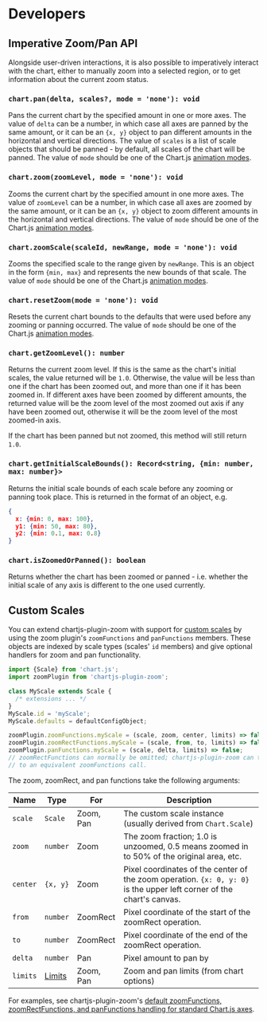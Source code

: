 # Developers

## Imperative Zoom/Pan API

Alongside user-driven interactions, it is also possible to imperatively interact with the chart, either to manually zoom into a selected region, or to get information about the current zoom status.

### `chart.pan(delta, scales?, mode = 'none'): void`

Pans the current chart by the specified amount in one or more axes.  The value of `delta` can be a number, in which case all axes are panned by the same amount, or it can be an `{x, y}` object to pan different amounts in the horizontal and vertical directions.  The value of `scales` is a list of scale objects that should be panned - by default, all scales of the chart will be panned.  The value of `mode` should be one of the Chart.js [animation modes](https://www.chartjs.org/docs/latest/configuration/animations.html#default-transitions).

### `chart.zoom(zoomLevel, mode = 'none'): void`

Zooms the current chart by the specified amount in one more axes.  The value of `zoomLevel` can be a number, in which case all axes are zoomed by the same amount, or it can be an `{x, y}` object to zoom different amounts in the horizontal and vertical directions.  The value of `mode` should be one of the Chart.js [animation modes](https://www.chartjs.org/docs/latest/configuration/animations.html#default-transitions).

### `chart.zoomScale(scaleId, newRange, mode = 'none'): void`

Zooms the specified scale to the range given by `newRange`.  This is an object in the form `{min, max}` and represents the new bounds of that scale.  The value of `mode` should be one of the Chart.js [animation modes](https://www.chartjs.org/docs/latest/configuration/animations.html#default-transitions).

### `chart.resetZoom(mode = 'none'): void`

Resets the current chart bounds to the defaults that were used before any zooming or panning occurred.  The value of `mode` should be one of the Chart.js [animation modes](https://www.chartjs.org/docs/latest/configuration/animations.html#default-transitions).

### `chart.getZoomLevel(): number`

Returns the current zoom level.  If this is the same as the chart's initial scales, the value returned will be `1.0`.  Otherwise, the value will be less than one if the chart has been zoomed out, and more than one if it has been zoomed in.  If different axes have been zoomed by different amounts, the returned value will be the zoom level of the most zoomed out axis if any have been zoomed out, otherwise it will be the zoom level of the most zoomed-in axis.

If the chart has been panned but not zoomed, this method will still return `1.0`.

### `chart.getInitialScaleBounds(): Record<string, {min: number, max: number}>`

Returns the initial scale bounds of each scale before any zooming or panning took place.  This is returned in the format of an object, e.g.

```json
{
  x: {min: 0, max: 100},
  y1: {min: 50, max: 80},
  y2: {min: 0.1, max: 0.8}
}
```

### `chart.isZoomedOrPanned(): boolean`

Returns whether the chart has been zoomed or panned - i.e. whether the initial scale of any axis is different to the one used currently.

## Custom Scales

You can extend chartjs-plugin-zoom with support for [custom scales](https://www.chartjs.org/docs/latest/developers/axes.html) by using the zoom plugin's `zoomFunctions` and `panFunctions` members. These objects are indexed by scale types (scales' `id` members) and give optional handlers for zoom and pan functionality.

```js
import {Scale} from 'chart.js';
import zoomPlugin from 'chartjs-plugin-zoom';

class MyScale extends Scale {
  /* extensions ... */
}
MyScale.id = 'myScale';
MyScale.defaults = defaultConfigObject;

zoomPlugin.zoomFunctions.myScale = (scale, zoom, center, limits) => false;
zoomPlugin.zoomRectFunctions.myScale = (scale, from, to, limits) => false;
zoomPlugin.panFunctions.myScale = (scale, delta, limits) => false;
// zoomRectFunctions can normally be omitted; chartjs-plugin-zoom can translate
// to an equivalent zoomFunctions call.
```

The zoom, zoomRect, and pan functions take the following arguments:

| Name | Type | For | Description
| ---- | ---- | --- | ----------
| `scale` | `Scale` | Zoom, Pan | The custom scale instance (usually derived from `Chart.Scale`)
| `zoom` | `number` | Zoom | The zoom fraction; 1.0 is unzoomed, 0.5 means zoomed in to 50% of the original area, etc.
| `center` | `{x, y}` | Zoom | Pixel coordinates of the center of the zoom operation. `{x: 0, y: 0}` is the upper left corner of the chart's canvas.
| `from` | `number` | ZoomRect | Pixel coordinate of the start of the zoomRect operation.
| `to` | `number` | ZoomRect | Pixel coordinate of the end of the zoomRect operation.
| `delta` | `number` | Pan | Pixel amount to pan by
| `limits` | [Limits](./options#limits) | Zoom, Pan | Zoom and pan limits (from chart options)

For examples, see chartjs-plugin-zoom's [default zoomFunctions, zoomRectFunctions, and panFunctions handling for standard Chart.js axes](https://github.com/chartjs/chartjs-plugin-zoom/blob/v1.0.1/src/scale.types.js#L128).
